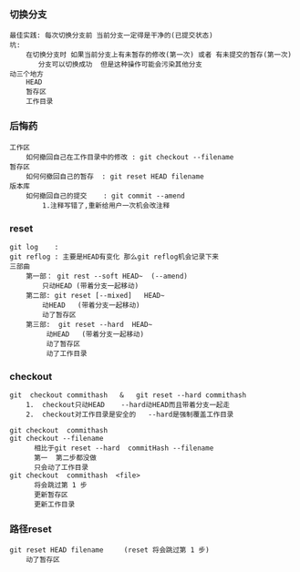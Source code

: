 ### 切换分支
    最佳实践: 每次切换分支前 当前分支一定得是干净的(已提交状态)
    坑: 
        在切换分支时 如果当前分支上有未暂存的修改(第一次) 或者 有未提交的暂存(第一次)
           分支可以切换成功  但是这种操作可能会污染其他分支
    动三个地方
        HEAD
        暂存区
        工作目录
        
### 后悔药
    工作区
        如何撤回自己在工作目录中的修改 : git checkout --filename
    暂存区
        如何何撤回自己的暂存  : git reset HEAD filename
    版本库              
        如何撤回自己的提交    : git commit --amend
            1.注释写错了,重新给用户一次机会改注释
        
### reset
    git log    :  
    git reflog : 主要是HEAD有变化 那么git reflog机会记录下来
    三部曲
        第一部： git rest --soft HEAD~  (--amend)  
            只动HEAD (带着分支一起移动)      
        第二部: git reset [--mixed]   HEAD~ 
            动HEAD   (带着分支一起移动)  
            动了暂存区
        第三部:  git reset --hard  HEAD~   
             动HEAD   (带着分支一起移动)  
             动了暂存区
             动了工作目录
             
### checkout
    git  checkout commithash   &   git reset --hard commithash         
        1.  checkout只动HEAD    --hard动HEAD而且带着分支一起走
        2.  checkout对工作目录是安全的   --hard是强制覆盖工作目录
    
    git checkout  commithash
    git checkout --filename  
          相比于git reset --hard  commitHash --filename  
          第一  第二步都没做
          只会动了工作目录
    git checkout  commithash  <file>    
          将会跳过第 1 步 
          更新暂存区 
          更新工作目录   
        
        
### 路径reset
    git reset HEAD filename     (reset 将会跳过第 1 步)    
        动了暂存区